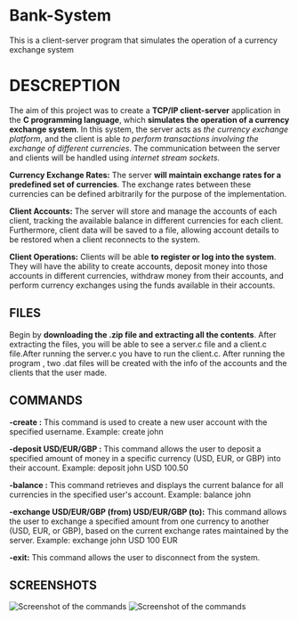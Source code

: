 # Bank-System
This is a client-server program that simulates the operation of a currency exchange system

# DESCREPTION

The aim of this project was to create a **TCP/IP client-server** application in the **C programming language**, which **simulates the operation of a currency exchange system**. In this system, the server acts as _the currency exchange platform_, and the client is able _to perform transactions involving the exchange of different currencies_. The communication between the server and clients will be handled using _internet stream sockets_.

**Currency Exchange Rates:** The server **will maintain exchange rates for a predefined set of currencies**. The exchange rates between these currencies can be defined arbitrarily for the purpose of the implementation.

**Client Accounts:** The server will store and manage the accounts of each client, tracking the available balance in different currencies for each client. Furthermore, client data will be saved to a file, allowing account details to be restored when a client reconnects to the system.

**Client Operations:** Clients will be able **to register or log into the system**. They will have the ability to create accounts, deposit money into those accounts in different currencies, withdraw money from their accounts, and perform currency exchanges using the funds available in their accounts.

## FILES

Begin by **downloading the .zip file and extracting all the contents**. After extracting the files, you will be able to see a server.c file and a client.c file.After running the server.c you have to run the client.c. After running the program , two .dat files will be created with the info of the accounts and the clients that the user made.

## COMMANDS

**-create <username>:**
  This command is used to create a new user account with the specified username.
    Example: create john
    
**-deposit <username> USD/EUR/GBP <amount>:**
  This command allows the user to deposit a specified amount of money in a specific currency (USD, EUR, or GBP) into their account.
    Example: deposit john USD 100.50
    
**-balance <username>:**
  This command retrieves and displays the current balance for all currencies in the specified user's account.
    Example: balance john
    
**-exchange <username> USD/EUR/GBP (from) <amount> USD/EUR/GBP (to):**
  This command allows the user to exchange a specified amount from one currency to another (USD, EUR, or GBP), based on the current    exchange rates maintained by the server.
   Example: exchange john USD 100 EUR
   
**-exit:**
  This command allows the user to disconnect from the system.

## SCREENSHOTS 
![Screenshot of the commands](screenshots/sc_1)
![Screenshot of the commands](screenshots/sc_2)
